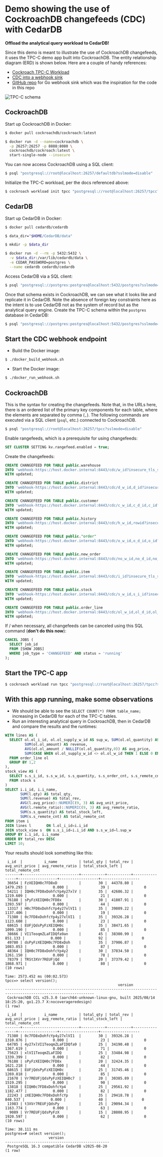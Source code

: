 # Demo showing the use of CockroachDB changefeeds (CDC) with CedarDB

**Offload the analytical query workload to CedarDB!**

Since this demo is meant to illustrate the use of CockroachDB changefeeds, it uses the
TPC-C demo app built into CockroachDB.  The entity relationship diagram (ERD) is shown
below.  Here are a couple of handy references:

- [Cockroach TPC-C Workload](https://www.cockroachlabs.com/docs/stable/cockroach-workload#tpcc-workload)
- [CDC into a webhook sink](https://www.cockroachlabs.com/docs/stable/changefeed-examples#create-a-changefeed-connected-to-a-webhook-sink)
- [GitHub repo](https://github.com/cockroachlabs/cdc-webhook-sink-test-server) for Go webhook sink which
  was the inspiration for the code in this repo

![TPC-C schema](./tpcc_erd.png)

## CockroachDB

Start up CockroachDB in Docker:

```bash
$ docker pull cockroachdb/cockroach:latest

$ docker run -d --name=cockroachdb \
  -p 26257:26257 -p 8888:8080 \
  cockroachdb/cockroach:latest \
  start-single-node --insecure
```

You can now access CockroachDB using a SQL client:
```bash
$ psql "postgresql://root@localhost:26257/defaultdb?sslmode=disable"
```

Initialize the TPC-C workload, per the docs referenced above:

```bash
$ cockroach workload init tpcc "postgresql://root@localhost:26257/tpcc?sslmode=disable"
```

## CedarDB

Start up CedarDB in Docker:

```bash
$ docker pull cedardb/cedardb

$ data_dir="$HOME/CedarDB/data"

$ mkdir -p $data_dir

$ docker run -d --rm -p 5432:5432 \
  -v $data_dir:/var/lib/cedardb/data \
  -e CEDAR_PASSWORD=postgres \
  --name cedardb cedardb/cedardb
```

Access CedarDB via a SQL client:
```bash
$ psql "postgresql://postgres:postgres@localhost:5432/postgres?sslmode=disable"
```

Once that schema exists in CockroachDB, we can see what it looks like and
replicate it in CedarDB.  Note the absence of foreign key constraints here as
the intent is to use CedarDB not as the system of record but as the analytical
query engine.  Create the TPC-C schema within the `postgres` database in
CedarDB:

```bash
$ psql "postgresql://postgres:postgres@localhost:5432/postgres?sslmode=disable" < tpcc_ddl_cedardb.sql
```

## Start the CDC webhook endpoint

* Build the Docker image:
```bash
$ ./docker_build_webhook.sh
```

* Start the Docker image:
```bash
$ ./docker_run_webhook.sh
```

## CockroachDB

This is the syntax for creating the changefeeds.  Note that, in the URLs here,
there is an ordered list of the primary key components for each table, where
the elements are separated by comma (`,`).  The following commands are executed
via a SQL client (`psql`, etc.) connected to CockroachDB.

```bash
$ psql "postgresql://root@localhost:26257/tpcc?sslmode=disable"
```

Enable rangefeeds, which is a prerequisite for using changefeeds:

```sql
SET CLUSTER SETTING kv.rangefeed.enabled = true;
```

Create the changefeeds:

```sql
CREATE CHANGEFEED FOR TABLE public.warehouse
INTO 'webhook-https://host.docker.internal:8443/cdc/w_id?insecure_tls_skip_verify=true'
WITH updated;

CREATE CHANGEFEED FOR TABLE public.district
INTO 'webhook-https://host.docker.internal:8443/cdc/d_w_id,d_id?insecure_tls_skip_verify=true'
WITH updated;

CREATE CHANGEFEED FOR TABLE public.customer
INTO 'webhook-https://host.docker.internal:8443/cdc/c_w_id,c_d_id,c_id?insecure_tls_skip_verify=true'
WITH updated;

CREATE CHANGEFEED FOR TABLE public.history
INTO 'webhook-https://host.docker.internal:8443/cdc/h_w_id,rowid?insecure_tls_skip_verify=true'
WITH updated;

CREATE CHANGEFEED FOR TABLE public."order"
INTO 'webhook-https://host.docker.internal:8443/cdc/o_w_id,o_d_id,o_id?insecure_tls_skip_verify=true'
WITH updated;

CREATE CHANGEFEED FOR TABLE public.new_order
INTO 'webhook-https://host.docker.internal:8443/cdc/no_w_id,no_d_id,no_o_id?insecure_tls_skip_verify=true'
WITH updated;

CREATE CHANGEFEED FOR TABLE public.item
INTO 'webhook-https://host.docker.internal:8443/cdc/i_id?insecure_tls_skip_verify=true'
WITH updated;

CREATE CHANGEFEED FOR TABLE public.stock
INTO 'webhook-https://host.docker.internal:8443/cdc/s_w_id,s_i_id?insecure_tls_skip_verify=true'
WITH updated;

CREATE CHANGEFEED FOR TABLE public.order_line
INTO 'webhook-https://host.docker.internal:8443/cdc/ol_w_id,ol_d_id,ol_o_id,ol_number?insecure_tls_skip_verify=true'
WITH updated;
```

If / when necessary, all changefeeds can be canceled using this SQL command (**don't do this now**):

```sql
CANCEL JOBS (
  SELECT job_id
  FROM [SHOW JOBS]
  WHERE job_type = 'CHANGEFEED' AND status = 'running'
);
```

## Start the TPC-C app

```bash
$ cockroach workload run tpcc "postgresql://root@localhost:26257/tpcc?sslmode=disable"
```

## With this app running, make some observations

- We should be able to see the `SELECT COUNT(*) FROM table_name;` increasing in CedarDB for
  each of the TPC-C tables.
- Run an interesting analytical query in CockroachDB, then in CedarDB and
  compare the results and the runtimes:

```sql
WITH lines AS (
  SELECT ol.ol_i_id, ol.ol_supply_w_id AS sup_w, SUM(ol.ol_quantity) AS qty,
         SUM(ol.ol_amount) AS revenue,
         AVG(ol.ol_amount / NULLIF(ol.ol_quantity,0)) AS avg_price,
         SUM(CASE WHEN ol.ol_supply_w_id <> ol.ol_w_id THEN 1 ELSE 0 END)*1.0/COUNT(*) AS remote_ratio
  FROM order_line ol
  GROUP BY 1,2
),
stock_view AS (
  SELECT s.s_i_id, s.s_w_id, s.s_quantity, s.s_order_cnt, s.s_remote_cnt
  FROM stock s
)
SELECT i.i_id, i.i_name,
       SUM(l.qty) AS total_qty,
       SUM(l.revenue) AS total_rev,
       AVG(l.avg_price)::NUMERIC(9, 3) AS avg_unit_price,
       AVG(l.remote_ratio)::NUMERIC(9, 3) AS avg_remote_ratio,
       SUM(s.s_quantity) AS total_stock_left,
       SUM(s.s_remote_cnt) AS total_remote_cnt
FROM item i
JOIN lines l       ON l.ol_i_id=i.i_id
JOIN stock_view s  ON s.s_i_id=i.i_id AND s.s_w_id=l.sup_w
GROUP BY i.i_id, i.i_name
ORDER BY total_rev DESC
LIMIT 10;
```

Your results should look something like this:

```
 i_id  |          i_name          | total_qty | total_rev | avg_unit_price | avg_remote_ratio | total_stock_left | total_remote_cnt
-------+--------------------------+-----------+-----------+----------------+------------------+------------------+------------------
 36654 | FzXEIQH0c7FD8xD          |        30 |  44378.80 |       1479.293 |            0.000 |               39 |                0
 54211 | IQH0c7FD8xDohfcYp4y27xlV |        35 |  42686.32 |       1219.609 |            0.000 |               21 |                0
 76188 | sPyFzXEIQH0c7FD8x        |        30 |  41807.91 |       1393.597 |            0.000 |               44 |                0
 13317 | H0c7FD8xDohfcYp4y27xlVI1 |        35 |  39809.22 |       1137.406 |            0.000 |               19 |                0
 71380 | 0c7FD8xDohfcYp4y27xlVI1  |        35 |  39326.28 |       1123.608 |            0.000 |               23 |                0
 68615 | EUFjQdsPyFzXEIQH0c       |        35 |  38471.65 |       1099.190 |            0.000 |               85 |                0
 38666 | VI1TeoqmZLaFIDQfa9an     |        45 |  38300.99 |        851.133 |            0.000 |               92 |                0
 49780 | dsPyFzXEIQH0c7FD8xDoh    |        35 |  37906.87 |       1083.053 |            0.000 |               87 |                0
 48364 | IQH0c7FD8xDohfcYp4y2     |        30 |  37834.50 |       1261.150 |            0.000 |               78 |                0
 78379 | TRSt3XVr7REUFjQd         |        20 |  37379.42 |       1868.971 |            0.000 |               80 |                0
(10 rows)

Time: 2573.452 ms (00:02.573)
tpcc=> select version();
                                                    version
---------------------------------------------------------------------------------------------------------------
 CockroachDB CCL v25.3.0 (aarch64-unknown-linux-gnu, built 2025/08/14 18:25:20, go1.23.7 X:nocoverageredesign)
(1 row)
```

```
 i_id  |          i_name          | total_qty | total_rev | avg_unit_price | avg_remote_ratio | total_stock_left | total_remote_cnt
-------+--------------------------+-----------+-----------+----------------+------------------+------------------+------------------
 71380 | 0c7FD8xDohfcYp4y27xlVI1  |        30 |  39326.28 |       1310.876 |            0.000 |               23 |                0
 64785 | 4y27xlVI1TeoqmZLaFIDQfa9 |        25 |  34190.48 |       1367.619 |            0.000 |               71 |                0
 75623 | xlVI1TeoqmZLaFIDQ        |        25 |  33484.98 |       1339.399 |            0.000 |               82 |                0
 76188 | sPyFzXEIQH0c7FD8x        |        20 |  32424.35 |       1621.218 |            0.000 |               44 |                0
 68615 | EUFjQdsPyFzXEIQH0c       |        25 |  31745.46 |       1269.818 |            0.000 |               85 |                0
 21678 | Vr7REUFjQdsPyFzXEIQH0c7  |        20 |  30385.89 |       1519.295 |            0.000 |               90 |                0
 13818 | EIQH0c7FD8xDohfcYp4      |        25 |  29561.92 |       1182.477 |            0.000 |               82 |                0
 22243 | zXEIQH0c7FD8xDohfcYp     |        35 |  29418.78 |        840.537 |            0.000 |               40 |                0
 11983 | t3XVr7REUFjQdsPy         |        25 |  29094.34 |       1163.774 |            0.000 |               63 |                0
  9089 | Vr7REUFjQdsPyFzX         |        15 |  28808.95 |       1920.597 |            0.000 |               62 |                0
(10 rows)

Time: 38.111 ms
postgres=# select version();
                    version
------------------------------------------------
 PostgreSQL 16.3 compatible CedarDB v2025-08-20
(1 row)
```

